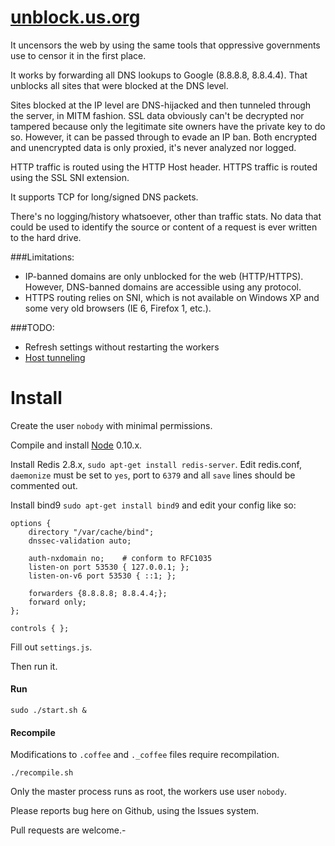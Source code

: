 [unblock.us.org](http://unblock.us.org)
==============


It uncensors the web by using the same tools that oppressive governments use to censor it in the first place.

It works by forwarding all DNS lookups to Google (8.8.8.8, 8.8.4.4). That unblocks all sites that were blocked at the DNS level.

Sites blocked at the IP level are DNS-hijacked and then tunneled through the server, in MITM fashion. SSL data obviously can't be decrypted nor tampered because only the legitimate site owners have the private key to do so. However, it can be passed through to evade an IP ban. Both encrypted and unencrypted data is only proxied, it's never analyzed nor logged.

HTTP traffic is routed using the HTTP Host header. HTTPS traffic is routed using the SSL SNI extension.

It supports TCP for long/signed DNS packets.

There's no logging/history whatsoever, other than traffic stats. No data that could be used to identify the source or content of a request is ever written to the hard drive.

###Limitations:

* IP-banned domains are only unblocked for the web (HTTP/HTTPS). However, DNS-banned domains are accessible using any protocol.
* HTTPS routing relies on SNI, which is not available on Windows XP and some very old browsers (IE 6, Firefox 1, etc.).


###TODO:

* Refresh settings without restarting the workers
* [Host tunneling](http://unblock.us.org/?p=61)


# Install

Create the user ```nobody``` with minimal permissions.

Compile and install [Node](https://github.com/joyent/node) 0.10.x.

Install Redis 2.8.x, ```sudo apt-get install redis-server```. Edit redis.conf, ```daemonize``` must be set to ```yes```, port to ```6379``` and all ```save``` lines should be commented out.

Install bind9 ```sudo apt-get install bind9``` and edit your config like so:
```
options {
    directory "/var/cache/bind";
    dnssec-validation auto;

    auth-nxdomain no;    # conform to RFC1035
    listen-on port 53530 { 127.0.0.1; };
    listen-on-v6 port 53530 { ::1; };

    forwarders {8.8.8.8; 8.8.4.4;};
    forward only;
};

controls { };
```

Fill out ```settings.js```.

Then run it.

#### Run
```
sudo ./start.sh &
```

#### Recompile

Modifications to ```.coffee``` and ```._coffee``` files require recompilation.
```
./recompile.sh
```

Only the master process runs as root, the workers use user ```nobody```.

Please reports bug here on Github, using the Issues system.

Pull requests are welcome.-
